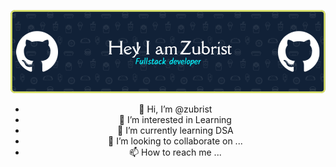 <header align="left">
  
![Your paragraph text (5)](./github-header-image.png)

- 👋 Hi, I’m @zubrist
- 👀 I’m interested in Learning
- 🌱 I’m currently learning DSA
- 💞️ I’m looking to collaborate on ...
- 📫 How to reach me ...

<!---
zubrist/zubrist is a ✨ special ✨ repository because its `README.md` (this file) appears on your GitHub profile.
You can click the Preview link to take a look at your changes.
--->

